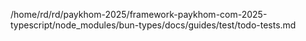 /home/rd/rd/paykhom-2025/framework-paykhom-com-2025-typescript/node_modules/bun-types/docs/guides/test/todo-tests.md